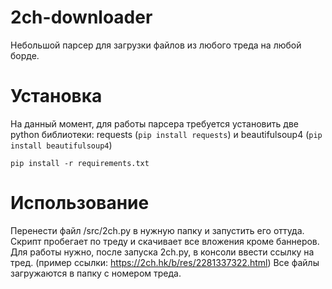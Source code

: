 # 2ch-downloader

Небольшой парсер для загрузки файлов из любого треда на любой борде. 

# Установка
На данный момент, для работы парсера требуется установить две python библиотеки:
requests (`pip install requests`) и beautifulsoup4 (`pip install beautifulsoup4`)
```
pip install -r requirements.txt
```

# Использование
Перенести файл /src/2ch.py в нужную папку и запустить его оттуда. Скрипт пробегает по треду и скачивает все вложения кроме баннеров. 
Для работы нужно, после запуска 2ch.py, в консоли ввести ссылку на тред. (пример ссылки: https://2ch.hk/b/res/2281337322.html)
Все файлы загружаются в папку с номером треда. 

